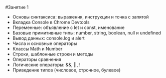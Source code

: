 #Занятие 1

- Основы синтаксиса: выражения, инструкции и точка с запятой
- Вкладка Console в Chrome Devtools
- Переменные: объявление с let и const, именование
- Базовые примитивные типы: number, string, boolean, null и undefined
- Вывод данных: console.log и alert
- Числа и основные операторы
- Классы Math и Number
- Строки, шаблонные строки и методы
- Операторы сравнения
- Логические операторы: &&, ||, !
- Приведение типов (числовое, строчное, булевое)

